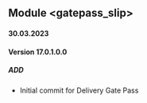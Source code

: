 ## Module <gatepass_slip>

#### 30.03.2023
#### Version 17.0.1.0.0
##### ADD
- Initial commit for Delivery Gate Pass
